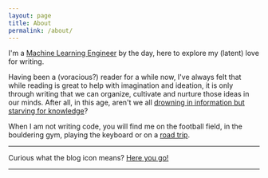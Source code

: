 ```yaml
---
layout: page
title: About
permalink: /about/
---
```

<!-- <style>
  .center-image {
    display: block;
    /* margin: 0 auto; Centers the image */
    height: 200px; /* Height in pixels */
    width: 200px; /* Width in pixels */
  }
</style>
<img src="/assets/images/golden_gate_face_crop.png" alt="" class="center-image"> -->
I'm a <a href="https://pkmandke.github.io/" target="_blank">Machine Learning Engineer</a> by the day, here to explore my (latent) love for writing.

Having been a (voracious?) reader for a while now, I've always felt that while reading is great to help with imagination and ideation, it is only through writing that we can organize, cultivate and nurture those ideas in our minds.
After all, in this age, aren't we all <a href="https://www.brainyquote.com/quotes/e_o_wilson_176377" target="_blank">drowning in information but starving for knowledge</a>?

When I am not writing code, you will find me on the football field, in the bouldering gym, playing the keyboard or on a <a href="https://computing.ece.vt.edu/~pkmandke/misc/travel/us/" target="_blank">road trip</a>.

---

Curious what the blog icon means? <a href="https://en.wikipedia.org/wiki/Heptapod_languages" target="_blank">Here you go!</a>

---
